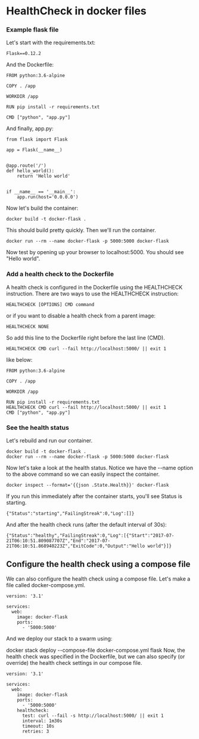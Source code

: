 # HealthCheck in docker files

### Example flask file
Let's start with the requirements.txt:
```
Flask==0.12.2
```
And the Dockerfile:

```
FROM python:3.6-alpine

COPY . /app

WORKDIR /app

RUN pip install -r requirements.txt

CMD ["python", "app.py"]

```

And finally, app.py:

```
from flask import Flask

app = Flask(__name__)


@app.route('/')
def hello_world():
    return 'Hello world'


if __name__ == '__main__':
    app.run(host='0.0.0.0')
```

Now let's build the container:
```
docker build -t docker-flask .
```

This should build pretty quickly. Then we'll run the container.
```
docker run --rm --name docker-flask -p 5000:5000 docker-flask
```

Now test by opening up your browser to localhost:5000. You should see "Hello world".

### Add a health check to the Dockerfile

A health check is configured in the Dockerfile using the HEALTHCHECK instruction. There are two ways to use the HEALTHCHECK instruction:
```
HEALTHCHECK [OPTIONS] CMD command
```
or if you want to disable a health check from a parent image:
```
HEALTHCHECK NONE
```
So add this line to the Dockerfile right before the last line (CMD).
```
HEALTHCHECK CMD curl --fail http://localhost:5000/ || exit 1
```
like below:
```
FROM python:3.6-alpine

COPY . /app

WORKDIR /app

RUN pip install -r requirements.txt
HEALTHCHECK CMD curl --fail http://localhost:5000/ || exit 1
CMD ["python", "app.py"]
```
### See the health status

Let's rebuild and run our container.
```
docker build -t docker-flask .
docker run --rm --name docker-flask -p 5000:5000 docker-flask
```
Now let's take a look at the health status. Notice we have the --name option to the above command so we can easily inspect the container.
```
docker inspect --format='{{json .State.Health}}' docker-flask 
```
If you run this immediately after the container starts, you'll see Status is starting.
```
{"Status":"starting","FailingStreak":0,"Log":[]}
```
And after the health check runs (after the default interval of 30s):
```
{"Status":"healthy","FailingStreak":0,"Log":[{"Start":"2017-07-21T06:10:51.809087707Z","End":"2017-07-21T06:10:51.868940223Z","ExitCode":0,"Output":"Hello world"}]}
```
## Configure the health check using a compose file
We can also configure the health check using a compose file. Let's make a file called docker-compose.yml.
```
version: '3.1'

services:
  web:
    image: docker-flask
    ports:
      - '5000:5000'
```      
And we deploy our stack to a swarm using:

docker stack deploy --compose-file docker-compose.yml flask
Now, the health check was specified in the Dockerfile, but we can also specify (or override) the health check settings in our compose file.

```
version: '3.1'

services:
  web:
    image: docker-flask
    ports:
      - '5000:5000'
    healthcheck:
      test: curl --fail -s http://localhost:5000/ || exit 1
      interval: 1m30s
      timeout: 10s
      retries: 3
```      